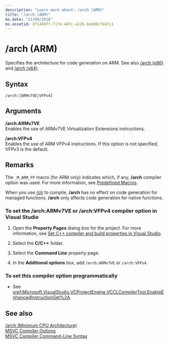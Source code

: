 ```yaml
---
description: "Learn more about: /arch (ARM)"
title: "/arch (ARM)"
ms.date: "11/04/2016"
ms.assetid: 4f1406ff-f174-487c-a126-8ab06cf447c1
---
```

# /arch (ARM)

Specifies the architecture for code generation on ARM. See also [/arch (x86)](arch-x86.md) and [/arch (x64)](arch-x64.md).

## Syntax

```
/arch:[ARMv7VE|VFPv4]
```

## Arguments

**/arch:ARMv7VE**<br/>
Enables the use of ARMv7VE Virtualization Extensions instructions.

**/arch:VFPv4**<br/>
Enables the use of ARM VFPv4 instructions. If this option is not specified, VFPv3 is the default.

## Remarks

The `_M_ARM_FP` macro (for ARM only) indicates which, if any, **/arch** compiler option was used. For more information, see [Predefined Macros](../../preprocessor/predefined-macros.md).

When you use [/clr](clr-common-language-runtime-compilation.md) to compile, **/arch** has no effect on code generation for managed functions. **/arch** only affects code generation for native functions.

### To set the /arch:ARMv7VE or /arch:VFPv4 compiler option in Visual Studio

1. Open the **Property Pages** dialog box for the project. For more information, see [Set C++ compiler and build properties in Visual Studio](../working-with-project-properties.md).

1. Select the **C/C++** folder.

1. Select the **Command Line** property page.

1. In the **Additional options** box, add `/arch:ARMv7VE` or `/arch:VFPv4`.

### To set this compiler option programmatically

- See <xref:Microsoft.VisualStudio.VCProjectEngine.VCCLCompilerTool.EnableEnhancedInstructionSet%2A>.

## See also

[/arch (Minimum CPU Architecture)](arch-minimum-cpu-architecture.md)<br/>
[MSVC Compiler Options](compiler-options.md)<br/>
[MSVC Compiler Command-Line Syntax](compiler-command-line-syntax.md)
